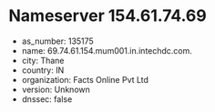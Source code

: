 # Nameserver 154.61.74.69

* as_number: 135175
* name: 69.74.61.154.mum001.in.intechdc.com.
* city: Thane
* country: IN
* organization: Facts Online Pvt Ltd
* version: Unknown
* dnssec: false

